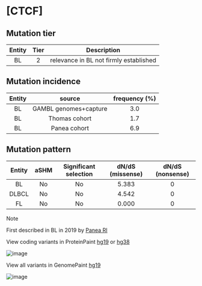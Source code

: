 # [CTCF]

## Mutation tier

|Entity|Tier|Description                           |
|:------:|:----:|--------------------------------------|
|BL    |2   |relevance in BL not firmly established|
## Mutation incidence

|Entity|source               |frequency (%)|
|:------:|:---------------------:|:-------------:|
|BL    |GAMBL genomes+capture|3.0          |
|BL    |Thomas cohort        |1.7          |
|BL    |Panea cohort         |6.9          |

## Mutation pattern

|Entity|aSHM|Significant selection|dN/dS (missense)|dN/dS (nonsense)|
|:------:|:----:|:---------------------:|:----------------:|:----------------:|
|BL    |No  |No                   |5.383           |0               |
|DLBCL |No  |No                   |4.542           |0               |
|FL    |No  |No                   |0.000           |0               |


> [!NOTE]
> First described in BL in 2019 by [Panea RI](https://pubmed.ncbi.nlm.nih.gov/31558468)

View coding variants in ProteinPaint [hg19](https://www.bcgsc.ca/downloads/morinlab/GAMBL/test/genes/CTCF_protein.html)  or [hg38](https://www.bcgsc.ca/downloads/morinlab/GAMBL/test/genes/CTCF_protein_hg38.html)

![image](../../images/proteinpaint/CTCF_NM_006565.svg)

View all variants in GenomePaint [hg19](https://www.bcgsc.ca/downloads/morinlab/GAMBL/test/genes/CTCF.html)

![image](../../images/proteinpaint/CTCF.svg)
